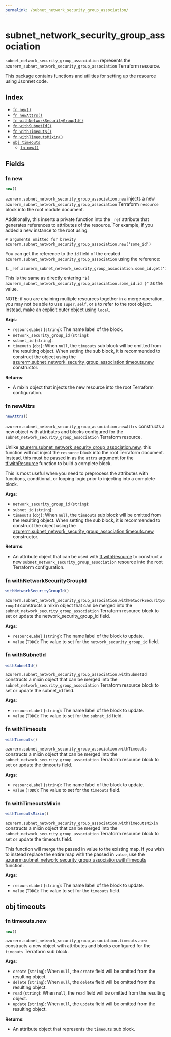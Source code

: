 ```yaml
---
permalink: /subnet_network_security_group_association/
---
```


# subnet_network_security_group_association

`subnet_network_security_group_association` represents the `azurerm_subnet_network_security_group_association` Terraform resource.



This package contains functions and utilities for setting up the resource using Jsonnet code.


## Index

* [`fn new()`](#fn-new)
* [`fn newAttrs()`](#fn-newattrs)
* [`fn withNetworkSecurityGroupId()`](#fn-withnetworksecuritygroupid)
* [`fn withSubnetId()`](#fn-withsubnetid)
* [`fn withTimeouts()`](#fn-withtimeouts)
* [`fn withTimeoutsMixin()`](#fn-withtimeoutsmixin)
* [`obj timeouts`](#obj-timeouts)
  * [`fn new()`](#fn-timeoutsnew)

## Fields

### fn new

```ts
new()
```


`azurerm.subnet_network_security_group_association.new` injects a new `azurerm_subnet_network_security_group_association` Terraform `resource`
block into the root module document.

Additionally, this inserts a private function into the `_ref` attribute that generates references to attributes of the
resource. For example, if you added a new instance to the root using:

    # arguments omitted for brevity
    azurerm.subnet_network_security_group_association.new('some_id')

You can get the reference to the `id` field of the created `azurerm.subnet_network_security_group_association` using the reference:

    $._ref.azurerm_subnet_network_security_group_association.some_id.get('id')

This is the same as directly entering `"${ azurerm_subnet_network_security_group_association.some_id.id }"` as the value.

NOTE: if you are chaining multiple resources together in a merge operation, you may not be able to use `super`, `self`,
or `$` to refer to the root object. Instead, make an explicit outer object using `local`.

**Args**:
  - `resourceLabel` (`string`): The name label of the block.
  - `network_security_group_id` (`string`): 
  - `subnet_id` (`string`): 
  - `timeouts` (`obj`):  When `null`, the `timeouts` sub block will be omitted from the resulting object. When setting the sub block, it is recommended to construct the object using the [azurerm.subnet_network_security_group_association.timeouts.new](#fn-subnetnetworksecuritygroupassociationtimeoutsnew) constructor.

**Returns**:
- A mixin object that injects the new resource into the root Terraform configuration.


### fn newAttrs

```ts
newAttrs()
```


`azurerm.subnet_network_security_group_association.newAttrs` constructs a new object with attributes and blocks configured for the `subnet_network_security_group_association`
Terraform resource.

Unlike [azurerm.subnet_network_security_group_association.new](#fn-subnetnetworksecuritygroupassociationnew), this function will not inject the `resource`
block into the root Terraform document. Instead, this must be passed in as the `attrs` argument for the
[tf.withResource](https://github.com/tf-libsonnet/core/tree/main/docs#fn-withresource) function to build a complete block.

This is most useful when you need to preprocess the attributes with functions, conditional, or looping logic prior to
injecting into a complete block.

**Args**:
  - `network_security_group_id` (`string`): 
  - `subnet_id` (`string`): 
  - `timeouts` (`obj`):  When `null`, the `timeouts` sub block will be omitted from the resulting object. When setting the sub block, it is recommended to construct the object using the [azurerm.subnet_network_security_group_association.timeouts.new](#fn-subnetnetworksecuritygroupassociationtimeoutsnew) constructor.

**Returns**:
  - An attribute object that can be used with [tf.withResource](https://github.com/tf-libsonnet/core/tree/main/docs#fn-withresource) to construct a new `subnet_network_security_group_association` resource into the root Terraform configuration.


### fn withNetworkSecurityGroupId

```ts
withNetworkSecurityGroupId()
```

`azurerm.subnet_network_security_group_association.withNetworkSecurityGroupId` constructs a mixin object that can be merged into the `subnet_network_security_group_association`
Terraform resource block to set or update the network_security_group_id field.



**Args**:
  - `resourceLabel` (`string`): The name label of the block to update.
  - `value` (`TODO`): The value to set for the `network_security_group_id` field.


### fn withSubnetId

```ts
withSubnetId()
```

`azurerm.subnet_network_security_group_association.withSubnetId` constructs a mixin object that can be merged into the `subnet_network_security_group_association`
Terraform resource block to set or update the subnet_id field.



**Args**:
  - `resourceLabel` (`string`): The name label of the block to update.
  - `value` (`TODO`): The value to set for the `subnet_id` field.


### fn withTimeouts

```ts
withTimeouts()
```

`azurerm.subnet_network_security_group_association.withTimeouts` constructs a mixin object that can be merged into the `subnet_network_security_group_association`
Terraform resource block to set or update the timeouts field.



**Args**:
  - `resourceLabel` (`string`): The name label of the block to update.
  - `value` (`TODO`): The value to set for the `timeouts` field.


### fn withTimeoutsMixin

```ts
withTimeoutsMixin()
```

`azurerm.subnet_network_security_group_association.withTimeoutsMixin` constructs a mixin object that can be merged into the `subnet_network_security_group_association`
Terraform resource block to set or update the timeouts field.

This function will merge the passed in value to the existing map. If you wish
to instead replace the entire map with the passed in `value`, use the [azurerm.subnet_network_security_group_association.withTimeouts](TODO)
function.


**Args**:
  - `resourceLabel` (`string`): The name label of the block to update.
  - `value` (`TODO`): The value to set for the `timeouts` field.


## obj timeouts



### fn timeouts.new

```ts
new()
```


`azurerm.subnet_network_security_group_association.timeouts.new` constructs a new object with attributes and blocks configured for the `timeouts`
Terraform sub block.



**Args**:
  - `create` (`string`):  When `null`, the `create` field will be omitted from the resulting object.
  - `delete` (`string`):  When `null`, the `delete` field will be omitted from the resulting object.
  - `read` (`string`):  When `null`, the `read` field will be omitted from the resulting object.
  - `update` (`string`):  When `null`, the `update` field will be omitted from the resulting object.

**Returns**:
  - An attribute object that represents the `timeouts` sub block.
